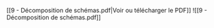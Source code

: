 ﻿[[9 - Décomposition de schémas.pdf|Voir ou télécharger le PDF]]
![[9 - Décomposition de schémas.pdf]]
